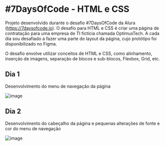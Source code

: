 # #7DaysOfCode - HTML e CSS
Projeto desenvolvido durante o desafio #7DaysOfCode da Alura (https://7daysofcode.io). O desafio para HTML e CSS é criar uma página de contratação para uma empresa de TI fictícia chamada OptimusTech. A cada dia sou desafiado a fazer uma parte do layout da página, cujo protótipo foi disponibilizado no Figma. 

O desafio envolve utilizar conceitos de HTML e CSS, como alinhamento, inserção de imagens, separação de blocos e sub-blocos, Flexbox, Grid, etc.

## Dia 1
Desenvolvimento do menu de navegação da página

![image](https://user-images.githubusercontent.com/19349339/161184557-1768ebd5-a3a3-4eda-a541-84caff1c0d86.png)


## Dia 2
Desenvolvimento do cabeçalho da página e pequenas alterações de fonte e cor do menu de navegação

![image](https://user-images.githubusercontent.com/19349339/161359839-9f5e5e4b-9d51-47fc-be36-f4fd1209aa98.png)
